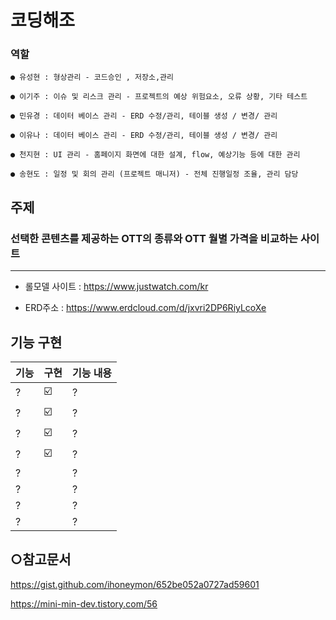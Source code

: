 # 코딩해조

### 역할

```
● 유성현 : 형상관리 - 코드승인 , 저장소,관리 

● 이기주 : 이슈 및 리스크 관리 - 프로젝트의 예상 위험요소, 오류 상황, 기타 테스트 

● 민유경 : 데이터 베이스 관리 - ERD 수정/관리, 테이블 생성 / 변경/ 관리

● 이유나 : 데이터 베이스 관리 - ERD 수정/관리, 테이블 생성 / 변경/ 관리  	

● 천지현 : UI 관리 - 홈페이지 화면에 대한 설계, flow, 예상기능 등에 대한 관리 	

● 송현도 : 일정 및 회의 관리 (프로젝트 매니저) - 전체 진행일정 조율, 관리 담당  
```


## 주제

### 선택한 콘텐츠를 제공하는 OTT의 종류와 OTT 월별 가격을 비교하는 사이트
***

+ 롤모델 사이트 : <https://www.justwatch.com/kr>

+ ERD주소 : <https://www.erdcloud.com/d/jxvri2DP6RiyLcoXe>




##  기능 구현

| 기능 | 구현 | 기능 내용 |
| ------ | ------ | ----------- |
| ? | ☑️ | ? |
| ? | ☑️ |? |
| ? | ☑️ |? |
| ? | ☑️ | ? |
| ? |  | ? |
| ? |  | ? |
| ? |  | ? |
| ? |  | ?  |



## ○참고문서
<https://gist.github.com/ihoneymon/652be052a0727ad59601>

<https://mini-min-dev.tistory.com/56>
